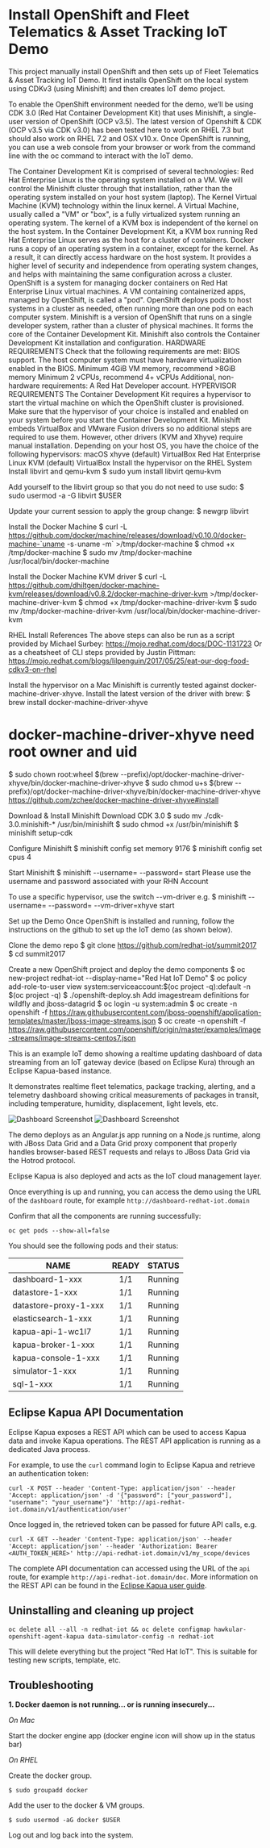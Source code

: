 Install OpenShift and Fleet Telematics & Asset Tracking IoT Demo
==================================================
This project manually install OpenShift and then sets up of Fleet Telematics & Asset Tracking IoT Demo. It first installs OpenShift on the local system using CDKv3 (using Minishift) and then creates IoT demo project.

To enable the OpenShift environment needed for the demo, we’ll be using CDK 3.0 (Red Hat Container Development Kit) that uses Minishift, a single-user version of OpenShift (OCP v3.5).  The latest version of Openshift & CDK (OCP v3.5 via CDK v3.0) has been tested here to work on RHEL 7.3 but should also work on RHEL 7.2 and OSX v10.x.  Once OpenShift is running, you can use a web console from your browser or work from the command line with the oc command to interact with the IoT demo.

The Container Development Kit is comprised of several technologies:
Red Hat Enterprise Linux is the operating system installed on a VM. We will control the Minishift cluster through that installation, rather than the operating system installed on your host system (laptop).
The Kernel Virtual Machine (KVM) technology within the linux kernel. A Virtual Machine, usually called a "VM" or "box", is a fully virtualized system running an operating system. The kernel of a KVM box is independent of the kernel on the host system. In the Container Development Kit, a KVM box running Red Hat Enterprise Linux serves as the host for a cluster of containers.
Docker runs a copy of an operating system in a container, except for the kernel. As a result, it can directly access hardware on the host system. It provides a higher level of security and independence from operating system changes, and helps with maintaining the same configuration across a cluster.
OpenShift is a system for managing docker containers on Red Hat Enterprise Linux virtual machines. A VM containing containerized apps, managed by OpenShift, is called a "pod". OpenShift deploys pods to host systems in a cluster as needed, often running more than one pod on each computer system.
Minishift is a version of OpenShift that runs on a single developer system, rather than a cluster of physical machines. It forms the core of the Container Development Kit. Minishift also controls the Container Development Kit installation and configuration.
 HARDWARE REQUIREMENTS
Check that the following requirements are met:
BIOS support. The host computer system must have hardware virtualization enabled in the BIOS.
Minimum 4GiB VM memory, recommend >8GiB memory
Minimum 2 vCPUs, recommend 4+ vCPUs
Additional, non-hardware requirements:
A Red Hat Developer account.
HYPERVISOR REQUIREMENTS
The Container Development Kit requires a hypervisor to start the virtual machine on which the OpenShift cluster is provisioned. Make sure that the hypervisor of your choice is installed and enabled on your system before you start the Container Development Kit.
Minishift embeds VirtualBox and VMware Fusion drivers so no additional steps are required to use them. However, other drivers (KVM and Xhyve) require manual installation. 
Depending on your host OS, you have the choice of the following hypervisors:
macOS
xhyve (default)
VirtualBox
Red Hat Enterprise Linux
KVM (default)
VirtualBox
Install the hypervisor on the RHEL System
Install libvirt and qemu-kvm
$ sudo yum install libvirt qemu-kvm

Add yourself to the libvirt group so that you do not need to use sudo:
$ sudo usermod -a -G libvirt $USER

Update your current session to apply the group change:
$ newgrp libvirt

Install the Docker Machine
$ curl -L https://github.com/docker/machine/releases/download/v0.10.0/docker-machine-`uname -s`-`uname -m` >/tmp/docker-machine
$ chmod +x /tmp/docker-machine
$ sudo mv /tmp/docker-machine /usr/local/bin/docker-machine

Install the Docker Machine KVM driver
$ curl -L https://github.com/dhiltgen/docker-machine-kvm/releases/download/v0.8.2/docker-machine-driver-kvm >/tmp/docker-machine-driver-kvm
$ chmod +x /tmp/docker-machine-driver-kvm
$ sudo mv /tmp/docker-machine-driver-kvm /usr/local/bin/docker-machine-driver-kvm

RHEL Install References
The above steps can also be run as a script provided by Michael Surbey:
https://mojo.redhat.com/docs/DOC-1131723
Or as a cheatsheet of CLI steps provided by Justin Pittman:
https://mojo.redhat.com/blogs/lilpenguin/2017/05/25/eat-our-dog-food-cdkv3-on-rhel



Install the hypervisor on a Mac
Minishift is currently tested against docker-machine-driver-xhyve.
Install the latest version of the driver with brew:
$ brew install docker-machine-driver-xhyve

# docker-machine-driver-xhyve need root owner and uid
$ sudo chown root:wheel $(brew --prefix)/opt/docker-machine-driver-xhyve/bin/docker-machine-driver-xhyve
$ sudo chmod u+s $(brew --prefix)/opt/docker-machine-driver-xhyve/bin/docker-machine-driver-xhyve
https://github.com/zchee/docker-machine-driver-xhyve#install

Download & Install Minishift
Download CDK 3.0
$ sudo mv ./cdk-3.0.minishift-* /usr/bin/minishift 
$ sudo chmod +x /usr/bin/minishift
$ minishift setup-cdk

Configure Minishift
$ minishift config set memory 9176
$ minishift config set cpus 4

Start Minishift 
$ minishift --username=<Red Hat username> --password=<Red Hat password> start
Please use the username and password associated with your RHN Account

To use a specific hypervisor, use the switch --vm-driver e.g. 
$ minishift --username=<Red Hat username> --password=<Red Hat password> --vm-driver=xhyve start


Set up the Demo
Once OpenShift is installed and running, follow the instructions on the github to set up the IoT demo (as shown below).

Clone the demo repo
$ git clone https://github.com/redhat-iot/summit2017
$ cd summit2017


Create a new OpenShift project and deploy the demo components
$ oc new-project redhat-iot --display-name="Red Hat IoT Demo"
$ oc policy add-role-to-user view system:serviceaccount:$(oc project -q):default -n $(oc project -q)
$ ./openshift-deploy.sh
Add imagestream definitions for wildfly and jboss-datagrid 
$ oc login -u system:admin
$ oc create -n openshift -f https://raw.githubusercontent.com/jboss-openshift/application-templates/master/jboss-image-streams.json
$ oc create -n openshift -f https://raw.githubusercontent.com/openshift/origin/master/examples/image-streams/image-streams-centos7.json



This is an example IoT demo showing a realtime updating dashboard of data streaming from an
IoT gateway device (based on Eclipse Kura) through an Eclipse Kapua-based instance.

It demonstrates realtime fleet telematics, package tracking, alerting, and a telemetry dashboard showing critical measurements of packages in transit,
including temperature, humidity, displacement, light levels, etc.

![Dashboard Screenshot](docs/screenshots/fleet.png "Dashboard Screenshot")
![Dashboard Screenshot](docs/screenshots/exec.png "Exec Dashboard Screenshot")


The demo deploys as an Angular.js app running on a Node.js runtime, along with JBoss Data Grid and a Data Grid
proxy component that properly handles browser-based REST requests and relays to JBoss Data Grid via the Hotrod
protocol.

Eclipse Kapua is also deployed and acts as the IoT cloud management layer.

Once everything is up and running, you can access the demo using the URL of the `dashboard` route,
for example `http://dashboard-redhat-iot.domain`

Confirm that all the components are running successfully:

```
oc get pods --show-all=false
```
You should see the following pods and their status:

|NAME                 |   READY     | STATUS  |
|---------------------|:-----------:|:-------:|
|dashboard-1-xxx      |    1/1      | Running |
|datastore-1-xxx      |    1/1      | Running |
|datastore-proxy-1-xxx|    1/1      | Running |
|elasticsearch-1-xxx  |    1/1      | Running |
|kapua-api-1-wc1l7    |    1/1      | Running |
|kapua-broker-1-xxx   |    1/1      | Running |
|kapua-console-1-xxx  |    1/1      | Running |
|simulator-1-xxx      |    1/1      | Running |
|sql-1-xxx            |    1/1      | Running |

Eclipse Kapua API Documentation
-------------------------------
Eclipse Kapua exposes a REST API which can be used to access Kapua data and invoke Kapua operations. The REST API application is running as a dedicated Java process.

For example, to use the `curl` command login to Eclipse Kapua and retrieve an authentication token:

```
curl -X POST --header 'Content-Type: application/json' --header 'Accept: application/json' -d '{"password": ["your_password"], "username": "your_username"}' 'http://api-redhat-iot.domain/v1/authentication/user'
```

Once logged in, the retrieved token can be passed for future API calls, e.g.

```
curl -X GET --header 'Content-Type: application/json' --header 'Accept: application/json' --header 'Authorization: Bearer <AUTH_TOKEN_HERE>' http://api-redhat-iot.domain/v1/my_scope/devices
```

The complete API documentation can accessed using the URL of the `api` route, for example `http://api-redhat-iot.domain/doc`. More information on the REST API can be found in the [Eclipse Kapua user guide](http://download.eclipse.org/kapua/docs/develop/user-manual/en/rest.html).

Uninstalling and cleaning up project
------------------------------------
```
oc delete all --all -n redhat-iot && oc delete configmap hawkular-openshift-agent-kapua data-simulator-config -n redhat-iot
```
This will delete everything but the project "Red Hat IoT". This is suitable for testing new scripts, template,
etc.

Troubleshooting
---------------
**1. Docker daemon is not running... or is running insecurely...**

*On Mac*

Start the docker engine app (docker engine icon will show up in the status bar)
 
*On RHEL*

Create the docker group.
```
$ sudo groupadd docker
```

Add the user to the docker & VM groups.
```
$ sudo usermod -aG docker $USER
```
Log out and log back into the system.


